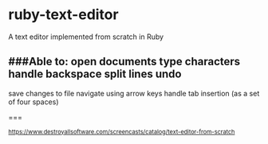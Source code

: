 # ruby-text-editor
A text editor implemented from scratch in Ruby


###Able to:
open documents
type characters
handle backspace
split lines
undo
---
save changes to file
navigate using arrow keys
handle tab insertion (as a set of four spaces)

===

<small>https://www.destroyallsoftware.com/screencasts/catalog/text-editor-from-scratch</small>
